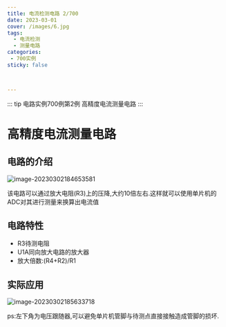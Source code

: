 ```yaml
---
title: 电流检测电路 2/700
date: 2023-03-01
cover: /images/6.jpg
tags:
  - 电流检测
  - 测量电路
categories:
 - 700实例
sticky: false



---
```


::: tip 电路实例700例第2例
高精度电流测量电路
:::
<!-- more -->

# 高精度电流测量电路

## 电路的介绍

![image-20230302184653581](https://778b-1317013106.cos.ap-nanjing.myqcloud.com/img/image-20230302184653581.png)

该电路可以通过放大电阻(R3)上的压降,大约10倍左右.这样就可以使用单片机的ADC对其进行测量来换算出电流值

## 电路特性

- R3待测电阻
- U1A同向放大电路的放大器
- 放大倍数:(R4+R2)/R1

## 实际应用

![image-20230302185633718](https://778b-1317013106.cos.ap-nanjing.myqcloud.com/img/image-20230302185633718.png)

ps:左下角为电压跟随器,可以避免单片机管脚与待测点直接接触造成管脚的损坏.